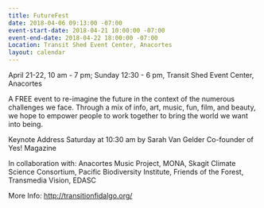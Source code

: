 ```yaml
---
title: FutureFest
date: 2018-04-06 09:13:00 -07:00
event-start-date: 2018-04-21 10:00:00 -07:00
event-end-date: 2018-04-22 18:00:00 -07:00
Location: Transit Shed Event Center, Anacortes
layout: calendar
---
```


April 21-22, 10 am - 7 pm; Sunday 12:30 - 6 pm, Transit Shed Event Center, Anacortes

A FREE event to re-imagine the future in the context of the numerous challenges we face. Through a mix of info, art, music, fun, film, and beauty, we hope to empower people to work together to bring the world we want into being.

Keynote Address
Saturday at 10:30 am by
Sarah Van Gelder
Co-founder of Yes! Magazine

In collaboration with:
Anacortes Music Project, MONA, Skagit Climate Science Consortium, Pacific Biodiversity Institute, Friends of the Forest, Transmedia Vision, EDASC

More Info: http://transitionfidalgo.org/